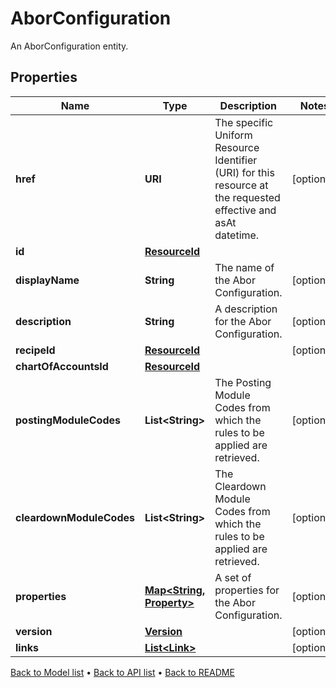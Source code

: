 

# AborConfiguration

An AborConfiguration entity.

## Properties

| Name | Type | Description | Notes |
|------------ | ------------- | ------------- | -------------|
|**href** | **URI** | The specific Uniform Resource Identifier (URI) for this resource at the requested effective and asAt datetime. |  [optional] |
|**id** | [**ResourceId**](ResourceId.md) |  |  |
|**displayName** | **String** | The name of the Abor Configuration. |  [optional] |
|**description** | **String** | A description for the Abor Configuration. |  [optional] |
|**recipeId** | [**ResourceId**](ResourceId.md) |  |  [optional] |
|**chartOfAccountsId** | [**ResourceId**](ResourceId.md) |  |  |
|**postingModuleCodes** | **List&lt;String&gt;** | The Posting Module Codes from which the rules to be applied are retrieved. |  [optional] |
|**cleardownModuleCodes** | **List&lt;String&gt;** | The Cleardown Module Codes from which the rules to be applied are retrieved. |  [optional] |
|**properties** | [**Map&lt;String, Property&gt;**](Property.md) | A set of properties for the Abor Configuration. |  [optional] |
|**version** | [**Version**](Version.md) |  |  [optional] |
|**links** | [**List&lt;Link&gt;**](Link.md) |  |  [optional] |



[Back to Model list](../README.md#documentation-for-models) &#8226; [Back to API list](../README.md#documentation-for-api-endpoints) &#8226; [Back to README](../README.md)


